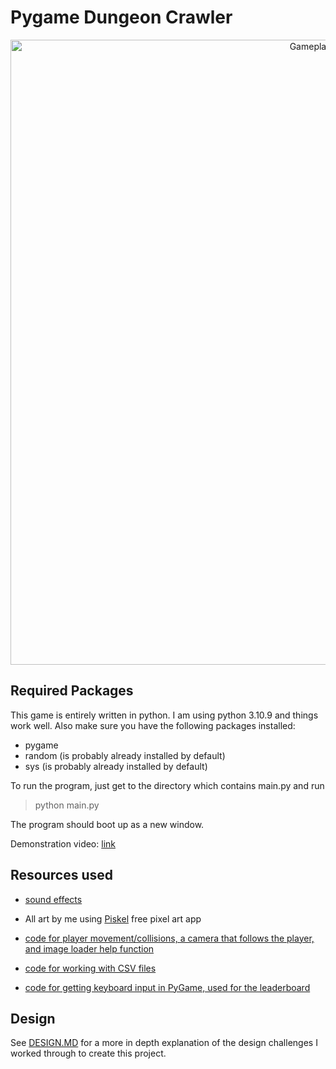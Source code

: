 # Pygame Dungeon Crawler
<p align="center">
    <img width="1000" src="https://github.com/luk27182/PyGame-Dungeon-Crawler/blob/main/Game_Preview.gif" alt="Gameplay Preview">
</p>


## Required Packages
This game is entirely written in python. I am using python 3.10.9 and things work well. Also make sure you have the following packages installed:
- pygame 
- random (is probably already installed by default)
- sys (is probably already installed by default)

To run the program, just get to the directory which contains main.py and run
> python main.py

The program should boot up as a new window.

Demonstration video: [link]()

## Resources used
- [sound effects](https://opengameart.org/content/512-sound-effects-8-bit-style)

- All art by me using [Piskel](https://www.piskelapp.com/) free pixel art app

- [code for player movement/collisions, a camera that follows the player, and image loader help function](https://www.youtube.com/watch?v=cwWi05Icpw0)

- [code for working with CSV files](https://www.geeksforgeeks.org/working-csv-files-python/)
 - [code for getting keyboard input in PyGame, used for the leaderboard](https://stackoverflow.com/questions/14111381/how-to-get-text-input-from-user-in-pygame)

## Design

See [DESIGN.MD](https://github.com/luk27182/PyGame-Dungeon-Crawler/blob/main/DESIGN.md) for a more in depth explanation of the design challenges I worked through to create this project.
